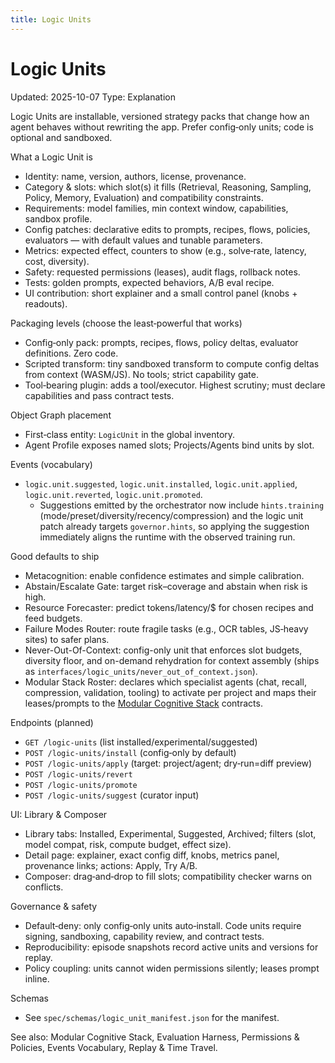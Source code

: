 ```yaml
---
title: Logic Units
---
```


# Logic Units
Updated: 2025-10-07
Type: Explanation

Logic Units are installable, versioned strategy packs that change how an agent behaves without rewriting the app. Prefer config‑only units; code is optional and sandboxed.

What a Logic Unit is
- Identity: name, version, authors, license, provenance.
- Category & slots: which slot(s) it fills (Retrieval, Reasoning, Sampling, Policy, Memory, Evaluation) and compatibility constraints.
- Requirements: model families, min context window, capabilities, sandbox profile.
- Config patches: declarative edits to prompts, recipes, flows, policies, evaluators — with default values and tunable parameters.
- Metrics: expected effect, counters to show (e.g., solve‑rate, latency, cost, diversity).
- Safety: requested permissions (leases), audit flags, rollback notes.
- Tests: golden prompts, expected behaviors, A/B eval recipe.
- UI contribution: short explainer and a small control panel (knobs + readouts).

Packaging levels (choose the least‑powerful that works)
- Config‑only pack: prompts, recipes, flows, policy deltas, evaluator definitions. Zero code.
- Scripted transform: tiny sandboxed transform to compute config deltas from context (WASM/JS). No tools; strict capability gate.
- Tool‑bearing plugin: adds a tool/executor. Highest scrutiny; must declare capabilities and pass contract tests.

Object Graph placement
- First‑class entity: `LogicUnit` in the global inventory.
- Agent Profile exposes named slots; Projects/Agents bind units by slot.

Events (vocabulary)
- `logic.unit.suggested`, `logic.unit.installed`, `logic.unit.applied`, `logic.unit.reverted`, `logic.unit.promoted`.
  - Suggestions emitted by the orchestrator now include `hints.training` (mode/preset/diversity/recency/compression) and the logic unit patch already targets `governor.hints`, so applying the suggestion immediately aligns the runtime with the observed training run.

Good defaults to ship
- Metacognition: enable confidence estimates and simple calibration.
- Abstain/Escalate Gate: target risk–coverage and abstain when risk is high.
- Resource Forecaster: predict tokens/latency/$ for chosen recipes and feed budgets.
- Failure Modes Router: route fragile tasks (e.g., OCR tables, JS‑heavy sites) to safer plans.
- Never-Out-Of-Context: config-only unit that enforces slot budgets, diversity floor, and on-demand rehydration for context assembly (ships as `interfaces/logic_units/never_out_of_context.json`).
- Modular Stack Roster: declares which specialist agents (chat, recall, compression, validation, tooling) to activate per project and maps their leases/prompts to the [Modular Cognitive Stack](modular_cognitive_stack.md) contracts.

Endpoints (planned)
- `GET /logic-units` (list installed/experimental/suggested)
- `POST /logic-units/install` (config‑only by default)
- `POST /logic-units/apply` (target: project/agent; dry‑run=diff preview)
- `POST /logic-units/revert`
- `POST /logic-units/promote`
- `POST /logic-units/suggest` (curator input)

UI: Library & Composer
- Library tabs: Installed, Experimental, Suggested, Archived; filters (slot, model compat, risk, compute budget, effect size).
- Detail page: explainer, exact config diff, knobs, metrics panel, provenance links; actions: Apply, Try A/B.
- Composer: drag‑and‑drop to fill slots; compatibility checker warns on conflicts.

Governance & safety
- Default‑deny: only config‑only units auto‑install. Code units require signing, sandboxing, capability review, and contract tests.
- Reproducibility: episode snapshots record active units and versions for replay.
- Policy coupling: units cannot widen permissions silently; leases prompt inline.

Schemas
- See `spec/schemas/logic_unit_manifest.json` for the manifest.

See also: Modular Cognitive Stack, Evaluation Harness, Permissions & Policies, Events Vocabulary, Replay & Time Travel.
